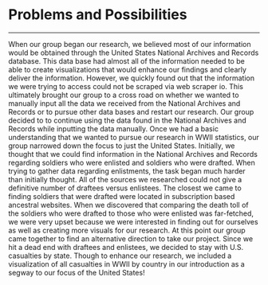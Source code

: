 # Problems and Possibilities
---
When our group began our research, we believed most of our information would be obtained through the United States National Archives and Records database. This data base had almost all of the information needed to be able to create visualizations that would enhance our findings and clearly deliver the information. However, we quickly found out that the information we were trying to access could not be scraped via web scraper io. This ultimately brought our group to a cross road on whether we wanted to manually input all the data we received from the National Archives and Records or to pursue other data bases and restart our research. 
Our group decided to to continue using the data found in the National Archives and Records while inputting the data manually. Once we had a basic understanding that we wanted to pursue our research in WWII statistics, our group narrowed down the focus to just the United States. Initially, we thought that we could find information in the National Archives and Records regarding soldiers who were enlisted and soldiers who were drafted. When trying to gather data regarding enlistments, the task began much harder than initially thought. All of the sources we researched could not give a definitive number of draftees versus enlistees. The closest we came to finding soldiers that were drafted were located in subscription based ancestral websites. 
When we discovered that comparing the death toll of the soldiers who were drafted to those who were enlisted was far-fetched, we were very upset because we were interested in finding out for ourselves as well as creating more visuals for our research. At this point our group came together to find an alternative direction to take our project. 
Since we hit a dead end with draftees and enlistees, we decided to stay with U.S. casualties by state. Though to enhance our research, we included a visualization of all casualties in WWII by country in our introduction as a segway to our focus of the United States!
